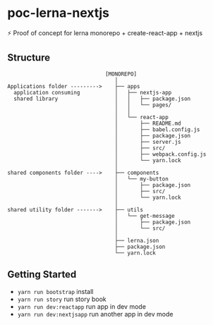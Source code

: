 # poc-lerna-nextjs
⚡ Proof of concept for lerna monorepo + create-react-app + nextjs

## Structure
```
                               [MONOREPO]
                                  │
Applications folder --------->    ├── apps
  application consuming           │   ├── nextjs-app
  shared library                  │   │   ├── package.json
                                  │   │   └── pages/
                                  │   │ 
                                  │   └── react-app
                                  │       ├── README.md
                                  │       ├── babel.config.js
                                  │       ├── package.json
                                  │       ├── server.js
                                  │       ├── src/
                                  │       ├── webpack.config.js
                                  │       └── yarn.lock
                                  │
shared components folder ---->    ├── components
                                  │   └── my-button
                                  │       ├── package.json
                                  │       ├── src/
                                  │       └── yarn.lock
                                  │
shared utility folder ------->    ├── utils
                                  │   └── get-message
                                  │       ├── package.json
                                  │       └── src/
                                  │
                                  ├── lerna.json
                                  ├── package.json
                                  └── yarn.lock

```

## Getting Started
- `yarn run bootstrap` install
- `yarn run story` run story book
- `yarn run dev:reactapp` run app in dev mode
- `yarn run dev:nextjsapp` run another app in dev mode
